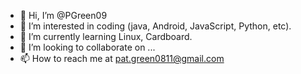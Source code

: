 - 👋 Hi, I’m @PGreen09
- 👀 I’m interested in coding (java, Android, JavaScript, Python, etc).
- 🌱 I’m currently learning Linux, Cardboard.
- 💞️ I’m looking to collaborate on ...
- 📫 How to reach me at pat.green0811@gmail.com

<!---
PGreen09/PGreen09 is a ✨ special ✨ repository because its `README.md` (this file) appears on your GitHub profile.
You can click the Preview link to take a look at your changes.
--->
